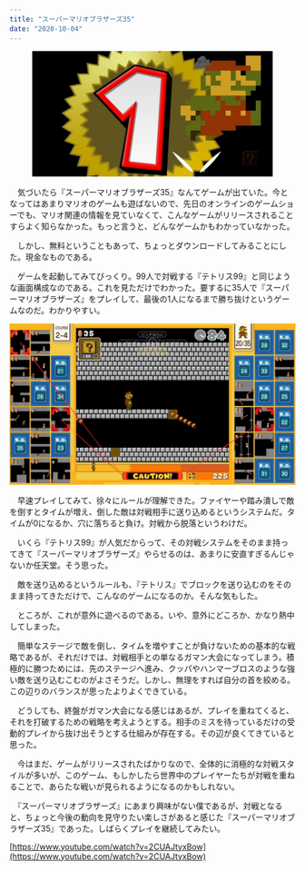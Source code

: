 ```yaml
---
title: "スーパーマリオブラザーズ35"
date: "2020-10-04"
---
```


<figure>

![](assets/n027bad17bc80_d47a41c54d89ffcb8be58d6a8ddb6c5a.jpg)

</figure>

　気づいたら『スーパーマリオブラザーズ35』なんてゲームが出ていた。今となってはあまりマリオのゲームも遊ばないので、先日のオンラインのゲームショーでも、マリオ関連の情報を見ていなくて、こんなゲームがリリースされることすらよく知らなかった。もっと言うと、どんなゲームかもわかっていなかった。

　しかし、無料ということもあって、ちょっとダウンロードしてみることにした。現金なものである。

　ゲームを起動してみてびっくり。99人で対戦する『テトリス99』と同じような画面構成なのである。これを見ただけでわかった。要するに35人で『スーパーマリオブラザーズ』をプレイして、最後の1人になるまで勝ち抜けというゲームなのだ。わかりやすい。

![画像1](assets/n027bad17bc80_picture_pc_756e1e186853fe63e2fff7bdf91c156a.jpg)

　早速プレイしてみて、徐々にルールが理解できた。ファイヤーや踏み潰しで敵を倒すとタイムが増え、倒した敵は対戦相手に送り込めるというシステムだ。タイムが0になるか、穴に落ちると負け。対戦から脱落というわけだ。

　いくら『テトリス99』が人気だからって、その対戦システムをそのまま持ってきて『スーパーマリオブラザーズ』やらせるのは、あまりに安直すぎるんじゃないか任天堂。そう思った。

　敵を送り込めるというルールも、『テトリス』でブロックを送り込むのをそのまま持ってきただけで、こんなのゲームになるのか。そんな気もした。

　ところが、これが意外に遊べるのである。いや、意外にどころか、かなり熱中してしまった。

　簡単なステージで敵を倒し、タイムを増やすことが負けないための基本的な戦略であるが、それだけでは、対戦相手との単なるガマン大会になってしまう。積極的に勝つためには、先のステージへ進み、クッパやハンマーブロスのような強い敵を送り込むこむのがよさそうだ。しかし、無理をすれば自分の首を絞める。この辺りのバランスが思ったよりよくできている。

　どうしても、終盤がガマン大会になる感じはあるが、プレイを重ねてくると、それを打破するための戦略を考えようとする。相手のミスを待っているだけの受動的プレイから抜け出そうとする仕組みが存在する。その辺が良くてきていると思った。

　今はまだ、ゲームがリリースされたばかりなので、全体的に消極的な対戦スタイルが多いが、このゲーム、もしかしたら世界中のプレイヤーたちが対戦を重ねることで、あらたな戦いが見られるようになるのかもしれない。

　『スーパーマリオブラザーズ』にあまり興味がない僕であるが、対戦となると、ちょっと今後の動向を見守りたい楽しさがあると感じた『スーパーマリオブラザーズ35』であった。しばらくプレイを継続してみたい。

[https://www.youtube.com/watch?v=2CUAJtyxBow](https://www.youtube.com/watch?v=2CUAJtyxBow)
